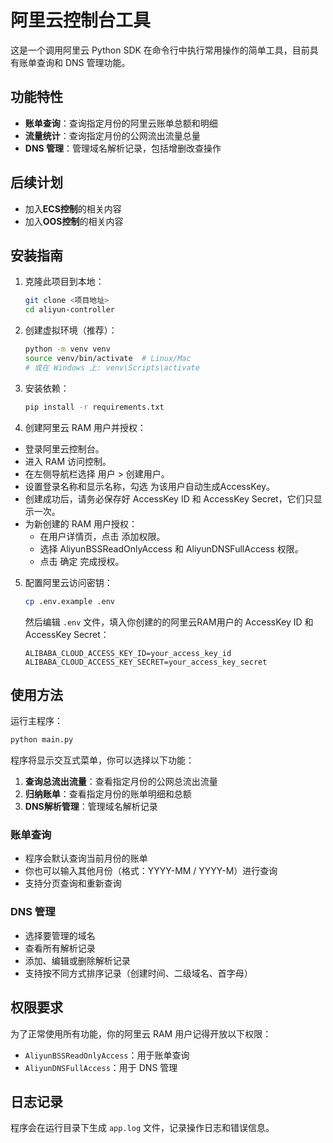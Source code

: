 # 阿里云控制台工具

这是一个调用阿里云 Python SDK 在命令行中执行常用操作的简单工具，目前具有账单查询和 DNS 管理功能。

## 功能特性

- **账单查询**：查询指定月份的阿里云账单总额和明细
- **流量统计**：查询指定月份的公网流出流量总量
- **DNS 管理**：管理域名解析记录，包括增删改查操作

## 后续计划

- 加入**ECS控制**的相关内容
- 加入**OOS控制**的相关内容

## 安装指南

1. 克隆此项目到本地：
   ```bash
   git clone <项目地址>
   cd aliyun-controller
   ```

2. 创建虚拟环境（推荐）：
   ```bash
   python -m venv venv
   source venv/bin/activate  # Linux/Mac
   # 或在 Windows 上: venv\Scripts\activate
   ```

3. 安装依赖：
   ```bash
   pip install -r requirements.txt
   ```

4. 创建阿里云 RAM 用户并授权：
  - 登录阿里云控制台。
  - 进入 RAM 访问控制。
  - 在左侧导航栏选择 用户 > 创建用户。
  - 设置登录名称和显示名称，勾选 为该用户自动生成AccessKey。
  - 创建成功后，请务必保存好 AccessKey ID 和 AccessKey Secret，它们只显示一次。
  - 为新创建的 RAM 用户授权：
    - 在用户详情页，点击 添加权限。
    - 选择 AliyunBSSReadOnlyAccess 和 AliyunDNSFullAccess 权限。
    - 点击 确定 完成授权。

5. 配置阿里云访问密钥：
   ```bash
   cp .env.example .env
   ```
   然后编辑 `.env` 文件，填入你创建的的阿里云RAM用户的 AccessKey ID 和 AccessKey Secret：
   ```
   ALIBABA_CLOUD_ACCESS_KEY_ID=your_access_key_id
   ALIBABA_CLOUD_ACCESS_KEY_SECRET=your_access_key_secret
   ```

## 使用方法

运行主程序：
```bash
python main.py
```

程序将显示交互式菜单，你可以选择以下功能：

1. **查询总流出流量**：查看指定月份的公网总流出流量
2. **归纳账单**：查看指定月份的账单明细和总额
3. **DNS解析管理**：管理域名解析记录

### 账单查询

- 程序会默认查询当前月份的账单
- 你也可以输入其他月份（格式：YYYY-MM / YYYY-M）进行查询
- 支持分页查询和重新查询

### DNS 管理

- 选择要管理的域名
- 查看所有解析记录
- 添加、编辑或删除解析记录
- 支持按不同方式排序记录（创建时间、二级域名、首字母）

## 权限要求

为了正常使用所有功能，你的阿里云 RAM 用户记得开放以下权限：

- `AliyunBSSReadOnlyAccess`：用于账单查询
- `AliyunDNSFullAccess`：用于 DNS 管理

## 日志记录

程序会在运行目录下生成 `app.log` 文件，记录操作日志和错误信息。
